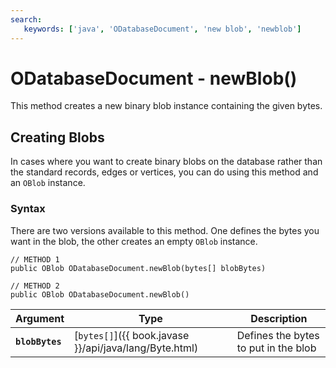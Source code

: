 ```yaml
---
search:
   keywords: ['java', 'ODatabaseDocument', 'new blob', 'newblob']
---
```


# ODatabaseDocument - newBlob()

This method creates a new binary blob instance containing the given bytes.

## Creating Blobs

In cases where you want to create binary blobs on the database rather than the standard records, edges or vertices, you can do using this method and an `OBlob` instance.

### Syntax

There are two versions available to this method.  One defines the bytes you want in the blob, the other creates an empty `OBlob` instance.

```
// METHOD 1
public OBlob ODatabaseDocument.newBlob(bytes[] blobBytes)

// METHOD 2
public OBlob ODatabaseDocument.newBlob()
```

| Argument | Type | Description |
|---|---|---|
| **`blobBytes`** | [`bytes[]`]({{ book.javase }}/api/java/lang/Byte.html) | Defines the bytes to put in the blob |
